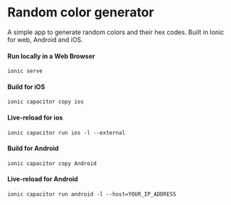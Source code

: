 # Random color generator

A simple app to generate random colors and their hex codes. Built in Ionic for web, Android and iOS.

#### Run locally in a Web Browser

`ionic serve`

#### Build for iOS

`ionic capacitor copy ios`

#### Live-reload for ios

`ionic capacitor run ios -l --external`

#### Build for Android

`ionic capacitor copy Android`

#### Live-reload for Android

`ionic capacitor run android -l --host=YOUR_IP_ADDRESS`
